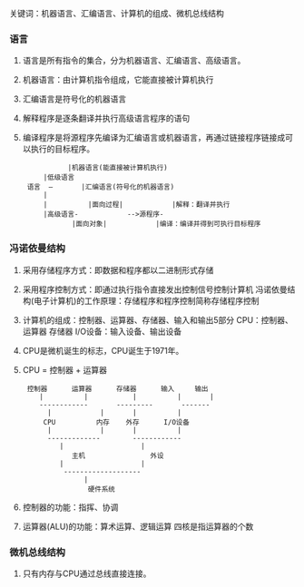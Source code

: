 关键词：机器语言、汇编语言、计算机的组成、微机总线结构

### 语言

1. 语言是所有指令的集合，分为机器语言、汇编语言、高级语言。
2. 机器语言：由计算机指令组成，它能直接被计算机执行
3. 汇编语言是符号化的机器语言
4. 解释程序是逐条翻译并执行高级语言程序的语句
5. 编译程序是将源程序先编译为汇编语言或机器语言，再通过链接程序链接成可以执行的目标程序。


			      |机器语言(能直接被计算机执行)
		    |低级语言
	    语言  —	    |汇编语言(符号化的机器语言)
		    |
		    |          |面向过程|            |解释：翻译并执行
		    |高级语言-            -->源程序-
			       |面向对象|            |编译：编译并得到可执行目标程序

### 冯诺依曼结构
1. 采用存储程序方式：即数据和程序都以二进制形式存储
2. 采用程序控制方式：即通过执行指令直接发出控制信号控制计算机
冯诺依曼结构(电子计算机)的工作原理：存储程序和程序控制简称存储程序控制
3. 计算机的组成：控制器、运算器、存储器、输入和输出5部分
CPU：控制器、运算器
存储器
I/O设备：输入设备、输出设备
4. CPU是微机诞生的标志，CPU诞生于1971年。
5. CPU = 控制器 + 运算器


		控制器      运算器      存储器	   输入	  输出
		   |          |           |          |       |
		   ------------       ---------       -------
			 |            |       |          |
			CPU          内存    外存      I/O设备
			 |            |       |          |
			 -------------        ------------
				|                   |
			       主机                外设
				|                   |
				 -------------------
					  |
				       硬件系统

5. 控制器的功能：指挥、协调
6. 运算器(ALU)的功能：算术运算、逻辑运算
四核是指运算器的个数

### 微机总线结构
1. 只有内存与CPU通过总线直接连接。
